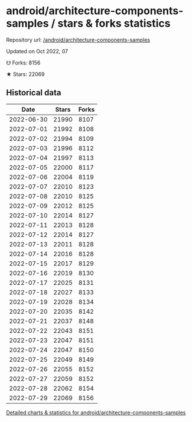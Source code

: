# android/architecture-components-samples / stars & forks statistics

Repository url: [/android/architecture-components-samples](https://github.com/android/architecture-components-samples)

Updated on Oct 2022, 07

☋ Forks: 8156

★ Stars: 22069

## Historical data
| Date | Stars | Forks |
|------|-------|-------|
| 2022-06-30 | 21990 | 8107 | 
| 2022-07-01 | 21992 | 8108 | 
| 2022-07-02 | 21994 | 8109 | 
| 2022-07-03 | 21996 | 8112 | 
| 2022-07-04 | 21997 | 8113 | 
| 2022-07-05 | 22000 | 8117 | 
| 2022-07-06 | 22004 | 8119 | 
| 2022-07-07 | 22010 | 8123 | 
| 2022-07-08 | 22010 | 8125 | 
| 2022-07-09 | 22012 | 8125 | 
| 2022-07-10 | 22014 | 8127 | 
| 2022-07-11 | 22013 | 8128 | 
| 2022-07-12 | 22014 | 8127 | 
| 2022-07-13 | 22011 | 8128 | 
| 2022-07-14 | 22016 | 8128 | 
| 2022-07-15 | 22017 | 8129 | 
| 2022-07-16 | 22019 | 8130 | 
| 2022-07-17 | 22025 | 8131 | 
| 2022-07-18 | 22027 | 8133 | 
| 2022-07-19 | 22028 | 8134 | 
| 2022-07-20 | 22035 | 8142 | 
| 2022-07-21 | 22037 | 8148 | 
| 2022-07-22 | 22043 | 8151 | 
| 2022-07-23 | 22047 | 8151 | 
| 2022-07-24 | 22047 | 8150 | 
| 2022-07-25 | 22049 | 8149 | 
| 2022-07-26 | 22055 | 8152 | 
| 2022-07-27 | 22059 | 8152 | 
| 2022-07-28 | 22062 | 8154 | 
| 2022-07-29 | 22069 | 8156 | 


[Detailed charts & statistics for android/architecture-components-samples](https://reviewgithub.com/rep/android/architecture-components-samples)
